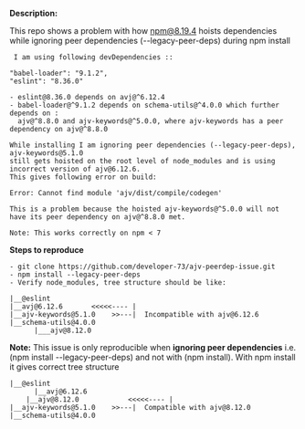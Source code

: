 
**Description:**

This repo shows a problem with how npm@8.19.4 hoists dependencies while ignoring peer dependencies (--legacy-peer-deps) during npm install


	 I am using following devDependencies ::
	
	"babel-loader": "9.1.2",
    "eslint": "8.36.0"
	
    - eslint@8.36.0 depends on avj@^6.12.4
    - babel-loader@^9.1.2 depends on schema-utils@^4.0.0 which further depends on :
	  ajv@^8.8.0 and ajv-keywords@^5.0.0, where ajv-keywords has a peer dependency on ajv@^8.8.0 
	
	While installing I am ignoring peer dependencies (--legacy-peer-deps), ajv-keywords@5.1.0 
	still gets hoisted on the root level of node_modules and is using incorrect version of ajv@6.12.6. 
	This gives following error on build: 
	
	Error: Cannot find module 'ajv/dist/compile/codegen'
	
	This is a problem because the hoisted ajv-keywords@^5.0.0 will not have its peer dependency on ajv@^8.8.0 met.
	
	Note: This works correctly on npm < 7 
	
**Steps to reproduce**
	
	- git clone https://github.com/developer-73/ajv-peerdep-issue.git
	- npm install --legacy-peer-deps
	- Verify node_modules, tree structure should be like:

	|__@eslint
	|__avj@6.12.6       <<<<<---- |
	|__ajv-keywords@5.1.0    >>---|  Incompatible with ajv@6.12.6
	|__schema-utils@4.0.0
		  |___ajv@8.12.0



**Note:** This issue is only reproducible when __ignoring peer dependencies__ i.e. (npm install --legacy-peer-deps) and not with (npm install). With npm install it gives correct tree structure

	|__@eslint
	      |__avj@6.12.6
        |__ajv@8.12.0            <<<<<---- |
	|__ajv-keywords@5.1.0    >>---|  Compatible with ajv@8.12.0
	|__schema-utils@4.0.0
